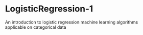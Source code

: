 # LogisticRegression-1
An introduction to logistic regression machine learning algorithms applicable on categorical data
